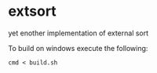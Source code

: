 # extsort
yet enother implementation of external sort

To build on windows execute the following:
```agsl
cmd < build.sh
```
